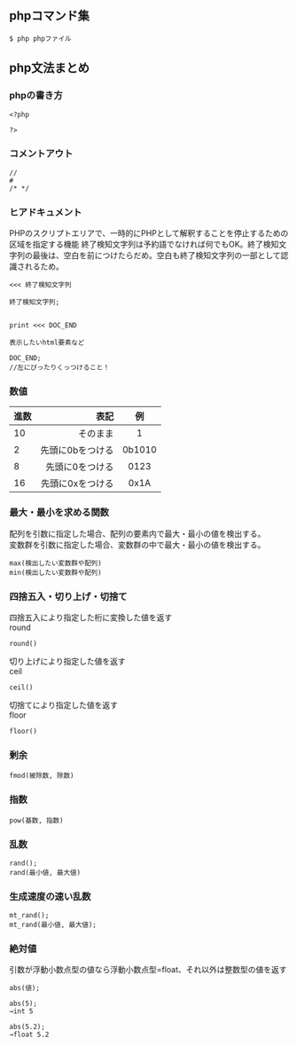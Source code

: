 ## phpコマンド集

```
$ php phpファイル
```

## php文法まとめ

### phpの書き方
```
<?php

?>
```

### コメントアウト
```
//
#
/* */
```

### ヒアドキュメント
PHPのスクリプトエリアで、一時的にPHPとして解釈することを停止するための区域を指定する機能
終了検知文字列は予約語でなければ何でもOK。終了検知文字列の最後は、空白を前につけたらだめ。空白も終了検知文字列の一部として認識されるため。
```
<<< 終了検知文字列

終了検知文字列;


print <<< DOC_END

表示したいhtml要素など

DOC_END;
//左にぴったりくっつけること！
```

### 数値

| 進数 | 表記 | 例 |
|:-----------|------------:|:------------:|
| 10 | そのまま | 1 |
| 2 | 先頭に0bをつける | 0b1010 |
| 8 | 先頭に0をつける | 0123 |
| 16 | 先頭に0xをつける | 0x1A  |


### 最大・最小を求める関数

配列を引数に指定した場合、配列の要素内で最大・最小の値を検出する。  
変数群を引数に指定した場合、変数群の中で最大・最小の値を検出する。

```
max(検出したい変数群や配列)
min(検出したい変数群や配列)
```

### 四捨五入・切り上げ・切捨て 

四捨五入により指定した桁に変換した値を返す  
round  
```
round()
```
  
切り上げにより指定した値を返す  
ceil  
```
ceil()
```
  
切捨てにより指定した値を返す  
floor  
```
floor()
```

### 剰余
```
fmod(被除数, 除数)
```

### 指数
```
pow(基数, 指数)
```

### 乱数
```
rand();
rand(最小値, 最大値)
```

### 生成速度の速い乱数
```
mt_rand();
mt_rand(最小値, 最大値);
```

### 絶対値
引数が浮動小数点型の値なら浮動小数点型=float、それ以外は整数型の値を返す
```
abs(値);

abs(5);
→int 5

abs(5.2);
→float 5.2
```

### 
```

```

### 
```

```

### 
```

```

### 
```

```

### 
```

```

